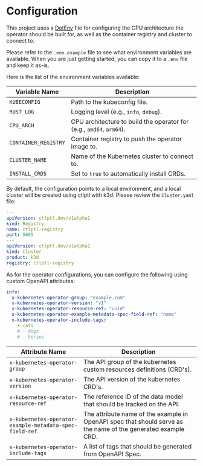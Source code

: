 # Configuration

This project uses a [DotEnv](https://www.dotenv.org/) file for configuring the CPU architecture the operator should be built for, as well as the container registry and cluster to connect to.

Please refer to the `.env.example` file to see what environment variables are available. When you are just getting started, you can copy it to a `.env` file and keep it as-is.

Here is the list of the environment variables available:

| Variable Name        | Description                                                          |
| -------------------- | -------------------------------------------------------------------- |
| `KUBECONFIG`         | Path to the kubeconfig file.                                         |
| `RUST_LOG`           | Logging level (e.g., `info`, `debug`).                               |
| `CPU_ARCH`           | CPU architecture to build the operator for (e.g., `amd64`, `arm64`). |
| `CONTAINER_REGISTRY` | Container registry to push the operator image to.                    |
| `CLUSTER_NAME`       | Name of the Kubernetes cluster to connect to.                        |
| `INSTALL_CRDS`       | Set to `true` to automatically install CRDs.                         |

By default, the configuration points to a local environment, and a local cluster will be created using ctlptl with k3d. Please review the `Cluster.yaml` file:

```yaml
---
apiVersion: ctlptl.dev/v1alpha1
kind: Registry
name: ctlptl-registry
port: 5005
---
apiVersion: ctlptl.dev/v1alpha1
kind: Cluster
product: k3d
registry: ctlptl-registry
```

As for the operator configurations, you can configure the following using custom OpenAPI attributes:

```yaml
info:
  x-kubernetes-operator-group: "example.com"
  x-kubernetes-operator-version: "v1"
  x-kubernetes-operator-resource-ref: "uuid"
  x-kubernetes-operator-example-metadata-spec-field-ref: "name"
  x-kubernetes-operator-include-tags:
    - cats
    # - dogs
    # - horses
```

| Attribute Name                                          | Description                                                                                                   |
| ------------------------------------------------------- | ------------------------------------------------------------------------------------------------------------- |
| `x-kubernetes-operator-group`                           | The API group of the kubernetes custom resources definitions (CRD's).                                         |
| `x-kubernetes-operator-version`                         | The API version of the kubernetes CRD's.                                                                      |
| `x-kubernetes-operator-resource-ref`                    | The reference ID of the data model that should be tracked on the API.                                         |
| `x-kubernetes-operator-example-metadata-spec-field-ref` | The attribute name of the example in OpenAPI spec that should serve as the name of the generated example CRD. |
| `x-kubernetes-operator-include-tags`                    | A list of tags that should be generated from OpenAPI Spec.                                                    |
